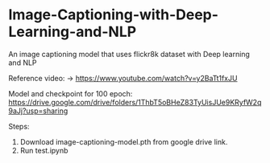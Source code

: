 # Image-Captioning-with-Deep-Learning-and-NLP
An image captioning model that uses flickr8k dataset with Deep learning and NLP

Reference video: -> https://www.youtube.com/watch?v=y2BaTt1fxJU 


Model and checkpoint for 100 epoch: https://drive.google.com/drive/folders/1ThbT5oBHeZ83TyUisJUe9KRyfW2q9aJj?usp=sharing

Steps:

1. Download image-captioning-model.pth from google drive link.
2. Run test.ipynb
